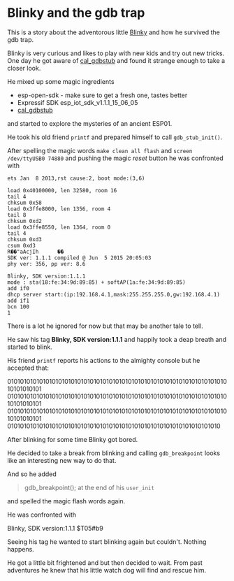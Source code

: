 # Blinky and the gdb trap

This is a story about the adventorous little [Blinky](https://github.com/esp8266/esp8266-wiki/wiki/Blinky)
and how he survived the gdb trap.

Blinky is very curious and likes to play with new kids and try out new tricks.
One day he got aware of [cal_gdbstub](TODO) and found it strange enough to take a closer look.

He mixed up some magic ingredients

* esp-open-sdk - make sure to get a fresh one, tastes better
* Expressif SDK esp_iot_sdk_v1.1.1_15_06_05
* [cal_gdbstub](TODO)

and started to explore the mysteries of an ancient ESP01.

He took his old friend `printf` and prepared himself to call `gdb_stub_init()`.

After spelling the magic words 
`make clean all flash`
and
`screen /dev/ttyUSB0 74880`
and pushing the magic _reset_ button he was confronted with


    ets Jan  8 2013,rst cause:2, boot mode:(3,6)

    load 0x40100000, len 32580, room 16 
    tail 4
    chksum 0x58
    load 0x3ffe8000, len 1356, room 4 
    tail 8
    chksum 0xd2
    load 0x3ffe8550, len 1364, room 0 
    tail 4
    chksum 0xd3
    csum 0xd3
    R��"aAcjIh      ��
    SDK ver: 1.1.1 compiled @ Jun  5 2015 20:05:03
    phy ver: 356, pp ver: 8.6

    Blinky, SDK version:1.1.1
    mode : sta(18:fe:34:9d:89:85) + softAP(1a:fe:34:9d:89:85)
    add if0
    dhcp server start:(ip:192.168.4.1,mask:255.255.255.0,gw:192.168.4.1)
    add if1
    bcn 100
    1

There is a lot he ignored for now but that may be another tale to tell.

He saw his tag **Blinky, SDK version:1.1.1** and happily took a deap breath and started to blink.

His friend `printf` reports his actions to the almighty console but he accepted that:

   01010101010101010101010101010101010101010101010101010101010101010101010101010101
   01010101010101010101010101010101010101010101010101010101010101010101010101010101
   01010101010101010101010101010101010101010101010101010101010101010101010101010101
   0101010101010101010101010101010101010101010101010101010101010101010

After blinking for some time Blinky got bored.

He decided to take a break from blinking and calling `gdb_breakpoint` looks like an interesting new way to do that.

And so he added  
> gdb_breakpoint(); 
at the end of his `user_init` 

and spelled the magic flash words again.

He was confronted with

   Blinky, SDK version:1.1.1
   $T05#b9

Seeing his tag he wanted to start blinking again but couldn't. Nothing happens.

He got a little bit frightened and but then decided to wait. From past adventures he knew that his little watch dog will find and rescue him. 














